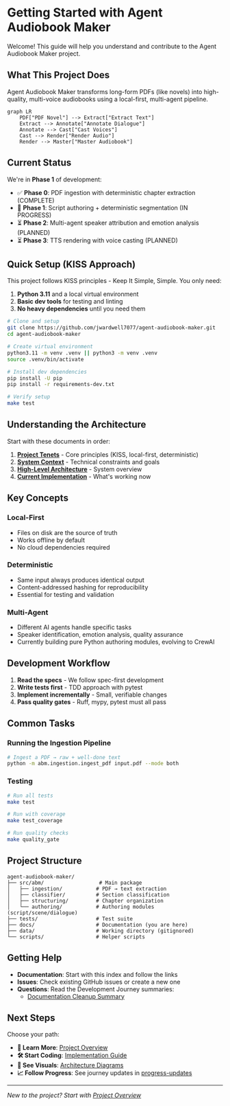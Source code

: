 # Getting Started with Agent Audiobook Maker

Welcome! This guide will help you understand and contribute to the Agent Audiobook Maker project.

## What This Project Does

Agent Audiobook Maker transforms long-form PDFs (like novels) into high-quality, multi-voice audiobooks using a local-first, multi-agent pipeline.

```mermaid
graph LR
    PDF["PDF Novel"] --> Extract["Extract Text"]
    Extract --> Annotate["Annotate Dialogue"]
    Annotate --> Cast["Cast Voices"]
    Cast --> Render["Render Audio"]
    Render --> Master["Master Audiobook"]
```

## Current Status

We're in **Phase 1** of development:

- ✅ **Phase 0**: PDF ingestion with deterministic chapter extraction (COMPLETE)
- 🚧 **Phase 1**: Script authoring + deterministic segmentation (IN PROGRESS)
- ⏳ **Phase 2**: Multi-agent speaker attribution and emotion analysis (PLANNED)
- ⏳ **Phase 3**: TTS rendering with voice casting (PLANNED)

## Quick Setup (KISS Approach)

This project follows KISS principles - Keep It Simple, Simple. You only need:

1. **Python 3.11** and a local virtual environment
1. **Basic dev tools** for testing and linting
1. **No heavy dependencies** until you need them

```bash
# Clone and setup
git clone https://github.com/jwardwell7077/agent-audiobook-maker.git
cd agent-audiobook-maker

# Create virtual environment
python3.11 -m venv .venv || python3 -m venv .venv
source .venv/bin/activate

# Install dev dependencies
pip install -U pip
pip install -r requirements-dev.txt

# Verify setup
make test
```

## Understanding the Architecture

Start with these documents in order:

1. **[Project Tenets](01-project-overview/KISS.md)** - Core principles (KISS, local-first, deterministic)
1. **[System Context](01-project-overview/CONTEXT.md)** - Technical constraints and goals
1. **[High-Level Architecture](01-project-overview/ARCHITECTURE.md)** - System overview
1. **[Current Implementation](03-implementation/README.md)** - What's working now

## Key Concepts

### Local-First

- Files on disk are the source of truth
- Works offline by default
- No cloud dependencies required

### Deterministic

- Same input always produces identical output
- Content-addressed hashing for reproducibility
- Essential for testing and validation

### Multi-Agent

- Different AI agents handle specific tasks
- Speaker identification, emotion analysis, quality assurance
- Currently building pure Python authoring modules, evolving to CrewAI

## Development Workflow

1. **Read the specs** - We follow spec-first development
1. **Write tests first** - TDD approach with pytest
1. **Implement incrementally** - Small, verifiable changes
1. **Pass quality gates** - Ruff, mypy, pytest must all pass

## Common Tasks

### Running the Ingestion Pipeline

```bash
# Ingest a PDF → raw + well-done text
python -m abm.ingestion.ingest_pdf input.pdf --mode both
```

<!-- Removed LangFlow components section (deprecated) -->

### Testing

```bash
# Run all tests
make test

# Run with coverage  
make test_coverage

# Run quality checks
make quality_gate
```

## Project Structure

```text
agent-audiobook-maker/
├── src/abm/                  # Main package
│   ├── ingestion/           # PDF → text extraction
│   ├── classifier/          # Section classification  
│   ├── structuring/         # Chapter organization
│   └── authoring/           # Authoring modules (script/scene/dialogue)
├── tests/                   # Test suite
├── docs/                    # Documentation (you are here)
├── data/                    # Working directory (gitignored)
└── scripts/                 # Helper scripts
```

## Getting Help

- **Documentation**: Start with this index and follow the links
- **Issues**: Check existing GitHub issues or create a new one
- **Questions**: Read the Development Journey summaries:
  - [Documentation Cleanup Summary](05-development/journey/DOCUMENTATION_CLEANUP_SUMMARY.md)
  <!-- Removed LangFlow lessons link (deprecated) -->

## Next Steps

Choose your path:

- **📖 Learn More**: [Project Overview](01-project-overview/README.md)
- **🛠️ Start Coding**: [Implementation Guide](03-implementation/README.md)
- **🎨 See Visuals**: [Architecture Diagrams](04-diagrams/README.md)
- **📈 Follow Progress**: See journey updates in [progress-updates](05-development/journey/progress-updates/)

______________________________________________________________________

*New to the project? Start with [Project Overview](01-project-overview/README.md)*
